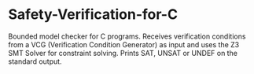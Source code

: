 Safety-Verification-for-C
=========================

Bounded model checker for C programs.
Receives verification conditions from a VCG (Verification Condition Generator) as input and uses the Z3 SMT Solver for constraint solving.
Prints SAT, UNSAT or UNDEF on the standard output.
